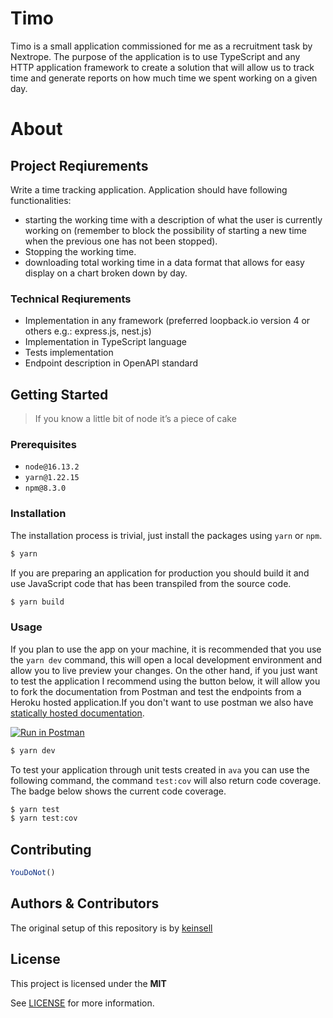 # Timo

Timo is a small application commissioned for me as a recruitment task by Nextrope. The purpose of the application is to use TypeScript and any HTTP application framework to create a solution that will allow us to track time and generate reports on how much time we spent working on a given day.

# About

## Project Reqiurements
Write a time tracking application. Application should have following functionalities:
 - starting the working time with a description of what the user is currently working on (remember to block the possibility of starting a new time when the previous one has not been stopped).
 - Stopping the working time.
 - downloading total working time in a data format that allows for easy display on a chart broken down by day.

### Technical Reqiurements
 - Implementation in any framework (preferred loopback.io version 4 or others e.g.: express.js, nest.js)
 - Implementation in TypeScript language
 - Tests implementation
 - Endpoint description in OpenAPI standard


## Getting Started

> If you know a little bit of node it’s a piece of cake

### Prerequisites

- `node@16.13.2`
- `yarn@1.22.15`
- `npm@8.3.0`

### Installation

The installation process is trivial, just install the packages using `yarn` or `npm`. 

```bash
$ yarn
```

If you are preparing an application for production you should build it and use JavaScript code that has been transpiled from the source code.

```bash
$ yarn build
```

### Usage

If you plan to use the app on your machine, it is recommended that you use the `yarn dev` command, this will open a local development environment and allow you to live preview your changes. On the other hand, if you just want to test the application I recommend using the button below, it will allow you to fork the documentation from Postman and test the endpoints from a Heroku hosted application.If you don't want to use postman we also have [statically hosted documentation](https://documenter.getpostman.com/view/12555920/UVXqECdy).

[![Run in Postman](https://run.pstmn.io/button.svg)](https://god.gw.postman.com/run-collection/12555920-c109196b-184b-4d91-86d8-0216b6026771?action=collection%2Ffork&collection-url=entityId%3D12555920-c109196b-184b-4d91-86d8-0216b6026771%26entityType%3Dcollection%26workspaceId%3Dfe2749bd-17c3-4e9f-95e3-69ce48ec9978)

```bash
$ yarn dev
```

To test your application through unit tests created in `ava` you can use the following command, the command `test:cov` will also return code coverage. The badge below shows the current code coverage.

```sh
$ yarn test
$ yarn test:cov
```

## Contributing

```js
YouDoNot()
```

## Authors & Contributors

The original setup of this repository is by [keinsell](https://github.com/keinsell)

## License

This project is licensed under the **MIT**

See [LICENSE](docs/LICENSE) for more information.
